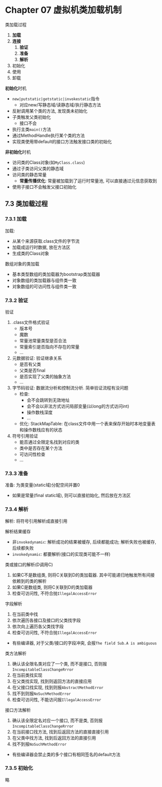# Chapter 07 虚拟机类加载机制

类加载过程
1. **加载**
2. **连接**
    1. **验证**
    2. **准备**
    3. **解析**
3. 初始化
4. 使用
5. 卸载


**初始化**时机
- `new|putstatic|getstatic|invokestatic`指令
    - 对应new/写静态域/读静态域/执行静态方法
- 反射调用某个类的方法, 发现类未初始化
- 子类触发父类初始化
    - 接口不会
- 执行主类`main()`方法
- 通过MethodHandle执行某个类的方法
- 实现类使用带default的接口方法触发接口类的初始化


**非初始化**时机
- 访问类的Class对象(如`MyClass.class`)
- 通过子类访问父类的静态域
- 访问类的静态常量
    - **常量传播优化**: 常量被加载到了运行时常量池, 可以直接通过元信息获取到
- 使用子接口不会触发父接口初始化



## 7.3 类加载过程

### 7.3.1 加载 
加载:
- 从某个来源获取.class文件的字节流
- 加载成运行时数据, 放在方法区
- 生成类的Class对象

数组对象的类加载
- 基本类型数组的类加载器为bootstrap类加载器
- 对象数组的类加载器与组件类一致
- 对象数组的可访问性与组件类一致

### 7.3.2 验证

验证
1. .class文件格式验证
    - 版本号
    - 魔数
    - 常量池常量类型是否合法
    - 常量索引是否指向不存在的常量
    - ...
2. 元数据验证: 验证继承关系
    - 是否有父类
    - 父类是否final
    - 是否实现了父类的抽象方法
    - ...
3. 字节码验证: 数据流分析和控制流分析. 简单验证流程有没问题
    - 检查:
        - 会不会跳转到无效地址
        - 会不会以非法方式访问局部变量(以long的方式访问int)
        - 操作数栈深度
        - ...
    - 优化: StackMapTable: 在class文件中用一个表来保存开始时本地变量表和操作数栈应有的状态
4. 符号引用验证
    - 能否通过全限定名找到对应的类
    - 类中是否存在某个方法
    - 可访问性检查
    - ...

### 7.3.3 准备

准备: 为类变量(static域)分配空间并置0
- 如果是常量(final static域), 则可以直接初始化, 然后放在方法区

### 7.3.4 解析

解析: 将符号引用解析成直接引用

解析结果缓存
- 非`invokedynamic`: 解析成功的结果被缓存, 后续都能成功; 解析失败也被缓存, 后续都失败
- `invokedynamic`: 都要解析(接口的实现类可能不一样)

类或接口的解析(D调用C)
1. 如果C不是数组类, 则将C关联到D的类加载器. 其中可能递归地触发所有间接依赖到的类的解析
2. 如果C是数组类, 则将C关联到D的类加载器
3. 检查可访问性, 不符合抛`IllegalAccessError`


字段解析
1. 在当前类中找
2. 依次遍历各接口及接口的父类找字段
3. 依次向上遍历各父类找字段
4. 检查可访问性, 不符合抛`IllegalAccessError`
- 有些编译器, 对于父类/接口的字段冲突, 会报`The field Sub.A is ambiguous`


类方法解析
1. 确认该全限名类对应了一个类, 而不是接口, 否则报`IncompitableClassChangeRrror`
2. 在当前类找实现
3. 在父类找实现, 找到则返回方法的直接应用
4. 在父接口找实现, 找到则报`AbstractMethodError`
5. 找不到则报`NoSuchMethodError`
6. 检查可访问性, 不能访问报`IllegalAccessError`


接口方法解析
1. 确认该全限定名对应一个接口, 而不是类, 否则报`IncompitableClassChangeRrror`
2. 在当前接口找方法, 找到后返回方法的直接直接引用
3. 在父类中找方法, 找到后返回方法的直接引用
4. 找不到报`NoSuchMethodError`
- 有些编译器会禁止类的多个接口有相同签名的default方法


### 7.3.5 初始化

略